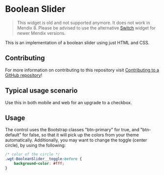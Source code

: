 # Boolean Slider

> This widget is old and not supported anymore. It does not work in Mendix 8. Please be advised to use the alternative [Switch](https://appstore.home.mendix.com/link/app/50324/) widget for newer Mendix versions.

This is an implementation of a boolean slider using just HTML and CSS.

## Contributing

For more information on contributing to this repository visit [Contributing to a GitHub repository](https://world.mendix.com/display/howto50/Contributing+to+a+GitHub+repository)!

## Typical usage scenario

Use this in both mobile and web for an upgrade to a checkbox.

## Usage

The control uses the Bootstrap classes "btn-primary" for true, and "btn-default" for false, so that it will pick up the colors from your theme automatically. Additionally, you may want to change the toggle (center circle), by using the following:

```css
/* color of the circle */
.wgt-BooleanSlider__toggle:before {
    background-color: #fff;
}
```
